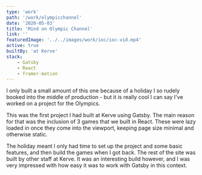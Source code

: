 ```yaml
---
type: 'work'
path: '/work/olympicchannel'
date: '2020-05-03'
title: 'Mind on Olympic Channel'
link: ''
featuredImage: '../../images/work/ioc/ioc-vid.mp4'
active: true
builtBy: 'at Kerve'
stack:
    - Gatsby
    - React
    - framer-motion
---
```


I only built a small amount of this one because of a holiday I so rudely booked into the middle of production - but it is really cool I can say I've worked on a project for the Olympics.

This was the first project I had built at Kerve using Gatsby. The main reason for that was the inclusion of 3 games that we built in React. These were lazy loaded in once they come into the viewport, keeping page size minimal and otherwise static.

The holiday meant I only had time to set up the project and some basic features, and then build the games when I got back. The rest of the site was built by other staff at Kerve. It was an interesting build however, and I was very impressed with how easy it was to work with Gatsby in this context.
